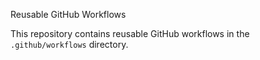 Reusable GitHub Workflows

This repository contains reusable GitHub workflows in the `.github/workflows` directory.